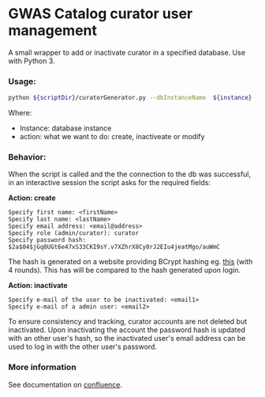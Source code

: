 # GWAS Catalog curator user management

A small wrapper to add or inactivate curator in a specified database. Use with Python 3.


### Usage:


```bash
python ${scriptDir}/curatorGenerator.py --dbInstanceName  ${instance} --action ${action}
```

Where:

* Instance: database instance
* action: what we want to do: create, inactiveate or modify

### Behavior:

When the script is called and the the connection to the db was successful, in an interactive session the script asks for the required fields:

**Action: create**

```
Specify first name: <firstName>
Specify last name: <lastName>
Specify email address: <email@address>
Specify role (admin/curator): curator
Specify password hash: $2a$04$jGq0UGt6e47xS33CKI9sY.v7XZhrX8Cy8rJ2EIu4jeatMgo/auWmC
```

The hash is generated on a website providing BCrypt hashing eg. [this](https://www.dailycred.com/article/bcrypt-calculator) (with 4 rounds). This has will be compared to the hash generated upon login. 

**Action: inactivate**

```
Specify e-mail of the user to be inactivated: <email1>
Specify e-mail of a admin user: <email2>
```

To ensure consistency and tracking, curator accounts are not deleted but inactivated. Upon inactivating the account the password hash is updated with an other user's hash, so the inactivated user's email address can be used to log in with the other user's password. 

### More information

See documentation on [confluence](https://www.ebi.ac.uk/seqdb/confluence/display/GOCI/Curator+user+manager).